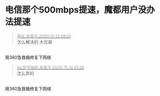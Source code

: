 # 电信那个500mbps提速，魔都用户没办法提速


<div class="quote"><blockquote><font size="2"><a href="https://www.hostloc.com/forum.php?mod=redirect&amp;goto=findpost&amp;pid=9446658&amp;ptid=765950" target="_blank"><font color="#999999">基长 发表于 2020-11-13 08:01</font></a></font><br />
怎么解决的 大兄弟</blockquote></div><br />
用360急救箱修复下网络

<div class="quote"><blockquote><font size="2"><a href="https://www.hostloc.com/forum.php?mod=redirect&amp;goto=findpost&amp;pid=9445682&amp;ptid=765950" target="_blank"><font color="#999999">loc是干啥的 发表于 2020-11-12 21:36</font></a></font><br />
怎么弄的</blockquote></div><br />
用360急救箱修复下网络
